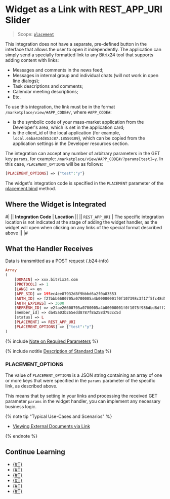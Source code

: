 # Widget as a Link with REST_APP_URI Slider

> Scope: [`placement`](../../scopes/permissions.md)

This integration does not have a separate, pre-defined button in the interface that allows the user to open it independently. The application can simply send a specially formatted link to any Bitrix24 tool that supports adding content with links:

- Messages and comments in the news feed;
- Messages in internal group and individual chats (will not work in open line dialogs);
- Task descriptions and comments;
- Calendar meeting descriptions;
- Etc.

To use this integration, the link must be in the format `/marketplace/view/#APP_CODE#/`, where `#APP_CODE#`:

- is the symbolic code of your mass-market application from the Developer's area, which is set in the application card;
- is the client_id of the local application (for example, `local.66ba434d853c87.18550109`), which can be copied from the application settings in the Developer resources section.

The integration can accept any number of arbitrary parameters in the GET key `params`, for example: `/marketplace/view/#APP_CODE#/?params[test]=y`. In this case, `PLACEMENT_OPTIONS` will be as follows:

```php
[PLACEMENT_OPTIONS] => {"test":"y"}
```

The widget's integration code is specified in the `PLACEMENT` parameter of the [placement.bind](../placement-bind.md) method.

## Where the Widget is Integrated

#|
|| **Integration Code** | **Location** ||
|| `REST_APP_URI` | The specific integration location is not indicated at the stage of adding the widget handler, as the widget will open when clicking on any links of the special format described above ||
|#

## What the Handler Receives

Data is transmitted as a POST request {.b24-info}

```php
Array
(
    [DOMAIN] => xxx.bitrix24.com
    [PROTOCOL] => 1
    [LANG] => en
    [APP_SID] => 195ec4ee87932d8f9bbbd6a2f0a83553
    [AUTH_ID] => f27bbb6600705a0700005a4b00000001f0f107398c3f17f5fc48d5ce194d5c65de7cfb
    [AUTH_EXPIRES] => 3600
    [REFRESH_ID] => e2fae26600705a0700005a4b00000001f0f1075f986dbd8dff24c36c2ad9bb0816a665
    [member_id] => da45a03b265edd8787f8a258d793cc5d
    [status] => L
    [PLACEMENT] => REST_APP_URI
    [PLACEMENT_OPTIONS] => {"test":"y"}
)
```

{% include [Note on Required Parameters](../../../_includes/required.md) %}

{% include notitle [Description of Standard Data](../_includes/widget_data.md) %}

### PLACEMENT_OPTIONS

The value of `PLACEMENT_OPTIONS` is a JSON string containing an array of one or more keys that were specified in the `params` parameter of the specific link, as described above.

This means that by setting in your links and processing the received GET parameter `params` in the widget handler, you can implement any necessary business logic.

{% note tip "Typical Use-Cases and Scenarios" %}

- [Viewing External Documents via Link](https://dev.1c-bitrix.com/learning/course/index.php?COURSE_ID=266&LESSON_ID=25550&LESSON_PATH=25398.25506.25530.25550)

{% endnote %}

## Continue Learning

- [{#T}](../placement-bind.md)
- [{#T}](../ui-interaction/index.md)
- [{#T}](../ui-interaction/crm-card.md)
- [{#T}](../../interactivity/index.md)
- [{#T}](../open-application.md)
- [{#T}](../open-path.md)